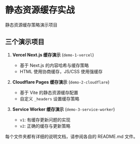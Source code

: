 # 静态资源缓存实战

静态资源缓存策略演示项目

## 三个演示项目

1. **Vercel Next.js 缓存演示** (`demo-1-vercel`)
   - 基于 Next.js 的内容哈希与缓存策略
   - HTML 使用协商缓存，JS/CSS 使用强缓存

2. **Cloudflare Pages 缓存演示** (`demo-2-cloudflare`)
   - 基于 Vite 的静态资源缓存配置
   - 自定义 `_headers` 设置缓存策略

3. **Service Worker 缓存演示** (`demo-3-service-worker`)
   - `v1`: 有缓存更新问题的实现
   - `v2`: 正确的缓存与更新策略

每个文件夹都有详细的说明文档，请参阅各自的 README.md 文件。 